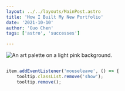```yaml
---
layout: ../../layouts/MainPost.astro
title: 'How I Built My New Portfolio'
date: '2021-10-10'
author: 'Guo Chen'  
tags: ['astro', 'successes']

---
```


![An art palette on a light pink background.](/images/blog/portfolio/thumbnail.jpg)

```javascript 

item.addEventListener('mouseleave', () => {
    tooltip.classList.remove('show');
    tooltip.remove();
    
```

